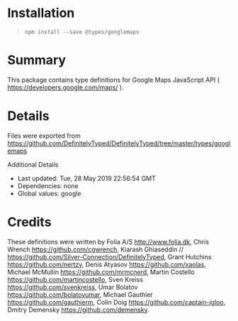 # Installation
> `npm install --save @types/googlemaps`

# Summary
This package contains type definitions for Google Maps JavaScript API ( https://developers.google.com/maps/ ).

# Details
Files were exported from https://github.com/DefinitelyTyped/DefinitelyTyped/tree/master/types/googlemaps

Additional Details
 * Last updated: Tue, 28 May 2019 22:56:54 GMT
 * Dependencies: none
 * Global values: google

# Credits
These definitions were written by  Folia A/S <http://www.folia.dk>, Chris Wrench <https://github.com/cgwrench>, Kiarash Ghiaseddin
//                  <https://github.com/Silver-Connection/DefinitelyTyped>, Grant Hutchins <https://github.com/nertzy>, Denis Atyasov <https://github.com/xaolas>, Michael McMullin <https://github.com/mrmcnerd>, Martin Costello <https://github.com/martincostello>, Sven Kreiss <https://github.com/svenkreiss>, Umar Bolatov <https://github.com/bolatovumar>, Michael Gauthier <https://github.com/gauthierm>, Colin Doig <https://github.com/captain-igloo>, Dmitry Demensky <https://github.com/demensky>.
